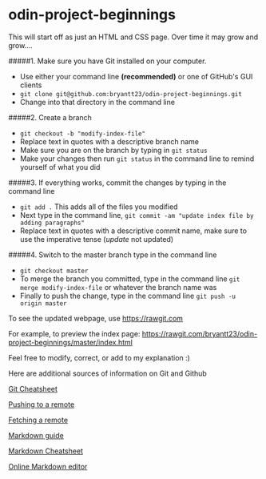 # odin-project-beginnings
This will start off as just an HTML and CSS page. Over time it may grow and grow.... 

#####1. Make sure you have Git installed on your computer.
  
  + Use either your command line **(recommended)** or one of GitHub's GUI clients
  + `git clone git@github.com:bryantt23/odin-project-beginnings.git`
  + Change into that directory in the command line

#####2. Create a branch 
  
  + `git checkout -b "modify-index-file"`
  + Replace text in quotes with a descriptive branch name
  + Make sure you are on the branch by typing in `git status`
  + Make your changes then run `git status` in the command line to remind yourself of what you did

#####3. If everything works, commit the changes by typing in the command line 
  
  + `git add .` This adds all of the files you modified
  + Next type in the command line, `git commit -am "update index file by adding paragraphs"`
  + Replace text in quotes with a descriptive commit name, make sure to use the imperative tense (*update* not updated)

#####4. Switch to the master branch type in the command line 
  
  + `git checkout master`
  + To merge the branch you committed, type in the command line `git merge modify-index-file`
or whatever the branch name was
  + Finally to push the change, type in the command line `git push -u origin master`

To see the updated webpage, use
https://rawgit.com

For example, to preview the index page:
https://rawgit.com/bryantt23/odin-project-beginnings/master/index.html

Feel free to modify, correct, or add to my explanation :)

Here are additional sources of information on Git and Github

[Git Cheatsheet](https://na1.salesforce.com/help/pdfs/en/salesforce_git_developer_cheatsheet.pdf)

[Pushing to a remote](https://help.github.com/articles/pushing-to-a-remote/)

[Fetching a remote](https://help.github.com/articles/fetching-a-remote/)

[Markdown guide](http://daringfireball.net/projects/markdown/)

[Markdown Cheatsheet](https://github.com/adam-p/markdown-here/wiki/Markdown-Cheatsheet)

[Online Markdown editor](https://dillinger.io)




